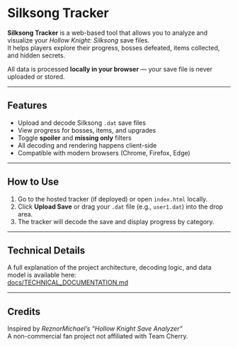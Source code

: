 # Silksong Tracker

**Silksong Tracker** is a web-based tool that allows you to analyze and visualize your *Hollow Knight: Silksong* save files.  
It helps players explore their progress, bosses defeated, items collected, and hidden secrets.

All data is processed **locally in your browser** — your save file is never uploaded or stored.

---

## Features

- Upload and decode Silksong `.dat` save files
- View progress for bosses, items, and upgrades
- Toggle **spoiler** and **missing only** filters
- All decoding and rendering happens client-side
- Compatible with modern browsers (Chrome, Firefox, Edge)

---

## How to Use

1. Go to the hosted tracker (if deployed) or open `index.html` locally.  
2. Click **Upload Save** or drag your `.dat` file (e.g., `user1.dat`) into the drop area.  
3. The tracker will decode the save and display progress by category.

---

## Technical Details

A full explanation of the project architecture, decoding logic, and data model is available here:  
[docs/TECHNICAL_DOCUMENTATION.md](./docs/TECHNICAL_DOCUMENTATION.md)

---

## Credits

Inspired by *ReznorMichael’s “Hollow Knight Save Analyzer”*  
A non-commercial fan project not affiliated with Team Cherry.

